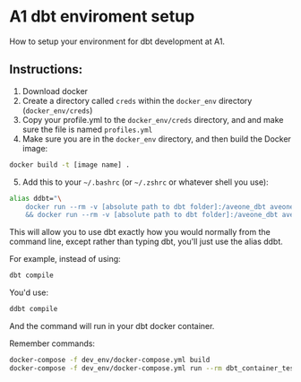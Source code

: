 # A1 dbt enviroment setup

How to setup your environment for dbt development at A1.

## Instructions:

1. Download docker
2. Create a directory called `creds` within the `docker_env` directory (`docker_env/creds`)
3. Copy your profile.yml to the `docker_env/creds` directory, and and make sure the file is named `profiles.yml`
4. Make sure you are in the `docker_env` directory, and then build the Docker image:
```bash
docker build -t [image name] .
```
5. Add this to your `~/.bashrc` (or `~/.zshrc` or whatever shell you use):
```bash
alias ddbt="\
    docker run --rm -v [absolute path to dbt folder]:/aveone_dbt aveone_dbt_env deps \
    && docker run --rm -v [absolute path to dbt folder]:/aveone_dbt aveone_dbt_env"
```

This will allow you to use dbt exactly how you would normally from the command line, except rather than typing dbt, you'll just use the alias ddbt.

For example, instead of using:
```bash
dbt compile
```
You'd use:
```bash
ddbt compile
```
And the command will run in your dbt docker container.

Remember commands:
```bash
docker-compose -f dev_env/docker-compose.yml build
docker-compose -f dev_env/docker-compose.yml run --rm dbt_container_test
```